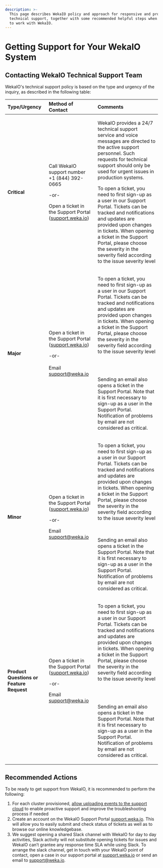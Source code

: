 ```yaml
---
description: >-
  This page describes WekaIO policy and approach for responsive and proactive
  technical support, together with some recommended helpful steps when starting
  to work with WekaIO.
---
```


# Getting Support for Your WekaIO System

## Contacting WekaIO Technical Support Team

WekaIO's technical support policy is based on the type and urgency of the inquiry, as described in the following table:  

<table>
  <thead>
    <tr>
      <th style="text-align:left">Type/Urgency</th>
      <th style="text-align:left">Method of Contact</th>
      <th style="text-align:left">Comments</th>
    </tr>
  </thead>
  <tbody>
    <tr>
      <td style="text-align:left"><b>Critical</b>
      </td>
      <td style="text-align:left">
        <p>Call WekaIO support number +1 (844) 392-0665</p>
        <p></p>
        <p>-or-</p>
        <p></p>
        <p>Open a ticket in the Support Portal (<a href="http://support.weka.io/">support.weka.io</a>)</p>
        <p></p>
      </td>
      <td style="text-align:left">
        <p>WekaIO provides a 24/7 technical support service and voice messages are
          directed to the active support personnel. Such requests for technical support
          should only be used for urgent issues in production systems.</p>
        <p></p>
        <p></p>
        <p></p>
        <p>To open a ticket, you need to first sign-up as a user in our Support Portal.
          Tickets can be tracked and notifications and updates are provided upon
          changes in tickets. When opening a ticket in the Support Portal, please
          choose the severity in the severity field according to the issue severity
          level</p>
      </td>
    </tr>
    <tr>
      <td style="text-align:left"><b>Major</b>
      </td>
      <td style="text-align:left">
        <p>Open a ticket in the Support Portal (<a href="http://support.weka.io/">support.weka.io</a>)</p>
        <p></p>
        <p>-or-
          <br />
          <br />Email <a href="mailto:support@weka.io">support@weka.io</a>
        </p>
      </td>
      <td style="text-align:left">
        <p>To open a ticket, you need to first sign-up as a user in our Support Portal.
          Tickets can be tracked and notifications and updates are provided upon
          changes in tickets. When opening a ticket in the Support Portal, please
          choose the severity in the severity field according to the issue severity
          level</p>
        <p>
          <br />
          <br />
        </p>
        <p>Sending an email also opens a ticket in the Support Portal. Note that
          it is first necessary to sign-up as a user in the Support Portal. Notification
          of problems by email are not considered as critical.</p>
      </td>
    </tr>
    <tr>
      <td style="text-align:left"><b>Minor</b>
      </td>
      <td style="text-align:left">
        <p>Open a ticket in the Support Portal (<a href="http://support.weka.io/">support.weka.io</a>)</p>
        <p></p>
        <p>-or-</p>
        <p></p>
        <p>Email <a href="mailto:support@weka.io">support@weka.io</a>
        </p>
      </td>
      <td style="text-align:left">
        <p>To open a ticket, you need to first sign-up as a user in our Support Portal.
          Tickets can be tracked and notifications and updates are provided upon
          changes in tickets. When opening a ticket in the Support Portal, please
          choose the severity in the severity field according to the issue severity
          level</p>
        <p></p>
        <p>
          <br />
        </p>
        <p>Sending an email also opens a ticket in the Support Portal. Note that
          it is first necessary to sign-up as a user in the Support Portal. Notification
          of problems by email are not considered as critical.</p>
      </td>
    </tr>
    <tr>
      <td style="text-align:left"><b>Product Questions or Feature Request </b>
      </td>
      <td style="text-align:left">
        <p>Open a ticket in the Support Portal (<a href="http://support.weka.io/">support.weka.io</a>)</p>
        <p></p>
        <p>-or-</p>
        <p></p>
        <p>Email <a href="mailto:support@weka.io">support@weka.io</a>
        </p>
      </td>
      <td style="text-align:left">
        <p>To open a ticket, you need to first sign-up as a user in our Support Portal.
          Tickets can be tracked and notifications and updates are provided upon
          changes in tickets. When opening a ticket in the Support Portal, please
          choose the severity in the severity field according to the issue severity
          level</p>
        <p>
          <br />
          <br />
        </p>
        <p>Sending an email also opens a ticket in the Support Portal. Note that
          it is first necessary to sign-up as a user in the Support Portal. Notification
          of problems by email are not considered as critical.</p>
      </td>
    </tr>
  </tbody>
</table>

## Recommended Actions

To be ready to get support from WekaIO, it is recommended to perform the following:

1. For each cluster provisioned, [allow uploading events to the support cloud](the-wekaio-support-cloud.md) to enable proactive support and improve the troubleshooting process if needed
2.   Create an account on the WekaIO Support Portal [support.weka.io](http://support.weka.io/).  This will allow you to easily submit and check status of tickets as well as to browse our online knowledgebase.
3. We suggest opening a shared Slack channel with WekaIO for day to day activities, Slack activity will not substitute opening tickets for issues and WekaIO can’t grantee any response time SLA while using Slack. To arrange the slack channel, get in touch with your WekaIO point of contact, open a case in our support portal at [support.weka.io](http://support.weka.io/) or send an email to [support@weka.io](mailto:support@weka.io).

